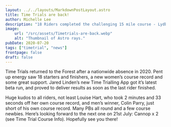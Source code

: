 ```yaml
---
layout: ../../layouts/MarkdownPostLayout.astro
title: Time Trials are back!
author: Michelle Lee
description: "18 Riders completed the challenging 15 mile course - Lydbrook Hilly."
image:
    url: "/src/assets/Timetrials-are-back.webp"
    alt: "Thumbnail of Astro rays."
pubDate: 2020-07-20
tags: ["timetrial", "news"]
frontpage: false
draft: false
---
```

Time Trials returned to the Forest after a nationwide absence in 2020. Pent up energy saw 18 starters and finishers, a new women’s course record and some great support. Jared Linden’s new Time Trialling App got it’s latest beta run, and proved to deliver results as soon as the last rider finished.

Huge kudos to all riders, not least Louise Hart, who took 2 minutes and 33 seconds off her own course record, and men’s winner, Colin Parry, just short of his own course record. Many PBs all round and a few course newbies. Here’s looking forward to the next one on 21st July: Cannop x 2 (see Time Trial Course Info). Hopefully see you there!